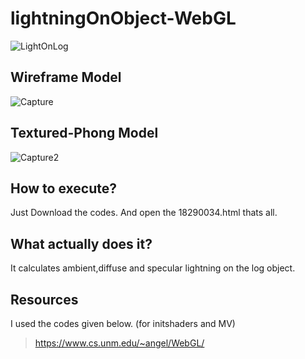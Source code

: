 # lightningOnObject-WebGL

![LightOnLog](https://media3.giphy.com/media/wDtgocehpUGzYXrNk0/giphy.gif?cid=790b7611c7c5f5a1fcf65b2ab5f01671cf2e9e724bca7978&rid=giphy.gif&ct=g)


##                        Wireframe Model
![Capture](https://user-images.githubusercontent.com/43934894/104829920-e7f09680-5889-11eb-83da-9c0f3960f4cc.JPG)
##                        Textured-Phong Model
![Capture2](https://user-images.githubusercontent.com/43934894/104829921-eaeb8700-5889-11eb-9407-c835bfceb33a.JPG)



## How to execute?
Just Download the codes. 
And open the 18290034.html thats all.



## What actually does it?

It calculates ambient,diffuse and specular lightning on the log object.



## Resources

I used the codes given below. (for initshaders and MV)
> https://www.cs.unm.edu/~angel/WebGL/

